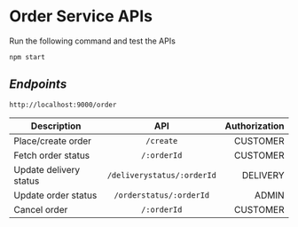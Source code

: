 # Order Service APIs

Run the following command and test the APIs
```
npm start
```

## _Endpoints_

```
http://localhost:9000/order
```

| Description       | API           | Authorization  |
| ------------- |:-------------:| -----:|
| Place/create order      | `/create` | CUSTOMER |
| Fetch order status     | `/:orderId`      |  CUSTOMER  |
| Update delivery status | `/deliverystatus/:orderId`      |  DELIVERY   |
| Update order status | `/orderstatus/:orderId`      |  ADMIN   |
| Cancel order | `/:orderId`      |  CUSTOMER   |
